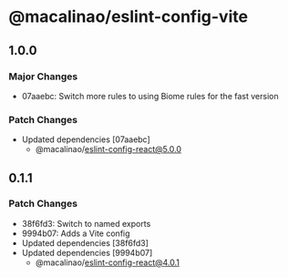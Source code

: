 # @macalinao/eslint-config-vite

## 1.0.0

### Major Changes

- 07aaebc: Switch more rules to using Biome rules for the fast version

### Patch Changes

- Updated dependencies [07aaebc]
  - @macalinao/eslint-config-react@5.0.0

## 0.1.1

### Patch Changes

- 38f6fd3: Switch to named exports
- 9994b07: Adds a Vite config
- Updated dependencies [38f6fd3]
- Updated dependencies [9994b07]
  - @macalinao/eslint-config-react@4.0.1
